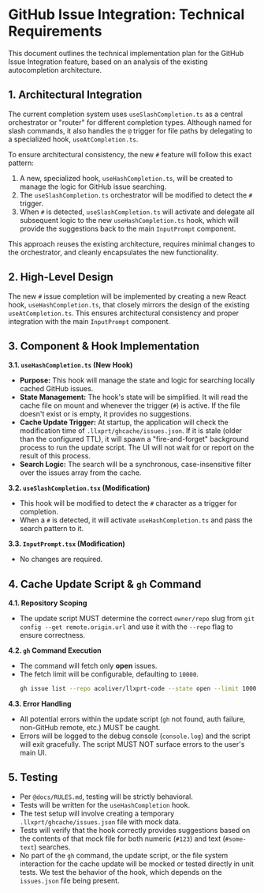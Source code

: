 # GitHub Issue Integration: Technical Requirements

This document outlines the technical implementation plan for the GitHub Issue Integration feature, based on an analysis of the existing autocompletion architecture.

## 1. Architectural Integration

The current completion system uses `useSlashCompletion.ts` as a central orchestrator or "router" for different completion types. Although named for slash commands, it also handles the `@` trigger for file paths by delegating to a specialized hook, `useAtCompletion.ts`.

To ensure architectural consistency, the new `#` feature will follow this exact pattern:
1.  A new, specialized hook, `useHashCompletion.ts`, will be created to manage the logic for GitHub issue searching.
2.  The `useSlashCompletion.ts` orchestrator will be modified to detect the `#` trigger.
3.  When `#` is detected, `useSlashCompletion.ts` will activate and delegate all subsequent logic to the new `useHashCompletion.ts` hook, which will provide the suggestions back to the main `InputPrompt` component.

This approach reuses the existing architecture, requires minimal changes to the orchestrator, and cleanly encapsulates the new functionality.

## 2. High-Level Design

The new `#` issue completion will be implemented by creating a new React hook, `useHashCompletion.ts`, that closely mirrors the design of the existing `useAtCompletion.ts`. This ensures architectural consistency and proper integration with the main `InputPrompt` component.

## 3. Component & Hook Implementation

**3.1. `useHashCompletion.ts` (New Hook)**
*   **Purpose:** This hook will manage the state and logic for searching locally cached GitHub issues.
*   **State Management:** The hook's state will be simplified. It will read the cache file on mount and whenever the trigger (`#`) is active. If the file doesn't exist or is empty, it provides no suggestions.
*   **Cache Update Trigger:** At startup, the application will check the modification time of `.llxprt/ghcache/issues.json`. If it is stale (older than the configured TTL), it will spawn a "fire-and-forget" background process to run the update script. The UI will not wait for or report on the result of this process.
*   **Search Logic:** The search will be a synchronous, case-insensitive filter over the issues array from the cache.

**3.2. `useSlashCompletion.tsx` (Modification)**
*   This hook will be modified to detect the `#` character as a trigger for completion.
*   When a `#` is detected, it will activate `useHashCompletion.ts` and pass the search pattern to it.

**3.3. `InputPrompt.tsx` (Modification)**
*   No changes are required.

## 4. Cache Update Script & `gh` Command

**4.1. Repository Scoping**
*   The update script MUST determine the correct `owner/repo` slug from `git config --get remote.origin.url` and use it with the `--repo` flag to ensure correctness.

**4.2. `gh` Command Execution**
*   The command will fetch only **open** issues.
*   The fetch limit will be configurable, defaulting to `10000`.
    ```bash
    gh issue list --repo acoliver/llxprt-code --state open --limit 10000 --json number,title,author,state
    ```

**4.3. Error Handling**
*   All potential errors within the update script (`gh` not found, auth failure, non-GitHub remote, etc.) MUST be caught.
*   Errors will be logged to the debug console (`console.log`) and the script will exit gracefully. The script MUST NOT surface errors to the user's main UI.

## 5. Testing

*   Per `@docs/RULES.md`, testing will be strictly behavioral.
*   Tests will be written for the `useHashCompletion` hook.
*   The test setup will involve creating a temporary `.llxprt/ghcache/issues.json` file with mock data.
*   Tests will verify that the hook correctly provides suggestions based on the contents of that mock file for both numeric (`#123`) and text (`#some-text`) searches.
*   No part of the `gh` command, the update script, or the file system interaction for the cache update will be mocked or tested directly in unit tests. We test the behavior of the hook, which depends on the `issues.json` file being present.
